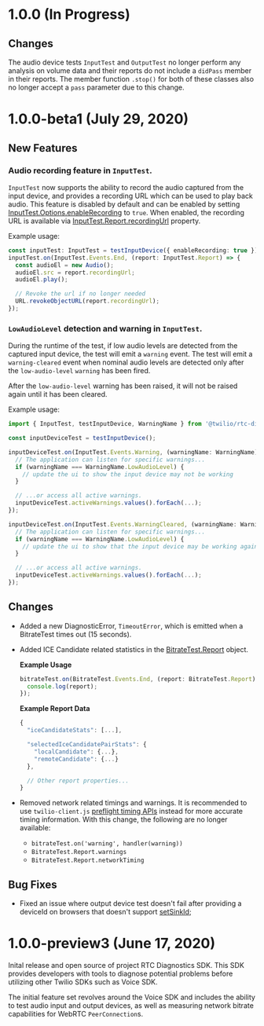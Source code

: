 1.0.0 (In Progress)
===================

Changes
-------

The audio device tests `InputTest` and `OutputTest` no longer perform any analysis on volume data and their reports do not include a `didPass` member in their reports. The member function `.stop()` for both of these classes also no longer accept a `pass` parameter due to this change.

1.0.0-beta1 (July 29, 2020)
============================

New Features
-------------

### Audio recording feature in `InputTest`.

`InputTest` now supports the ability to record the audio captured from the input device, and provides a recording URL which can be used to play back audio. This feature is disabled by default and can be enabled by setting [InputTest.Options.enableRecording](https://twilio.github.io/rtc-diagnostics/interfaces/inputtest.options.html#enablerecording) to `true`. When enabled, the recording URL is available via [InputTest.Report.recordingUrl](https://twilio.github.io/rtc-diagnostics/interfaces/inputtest.report.html#recordingurl) property.

Example usage:
```ts
const inputTest: InputTest = testInputDevice({ enableRecording: true });
inputTest.on(InputTest.Events.End, (report: InputTest.Report) => {
  const audioEl = new Audio();
  audioEl.src = report.recordingUrl;
  audioEl.play();

  // Revoke the url if no longer needed
  URL.revokeObjectURL(report.recordingUrl);
});
```

### `LowAudioLevel` detection and warning in `InputTest`.

During the runtime of the test, if low audio levels are detected from the captured input device, the test will emit a `warning` event. The test will emit a `warning-cleared` event when nominal audio levels are detected only after the `low-audio-level` `warning` has been fired.

After the `low-audio-level` warning has been raised, it will not be raised again until it has been cleared.

Example usage:
```ts
import { InputTest, testInputDevice, WarningName } from '@twilio/rtc-diagnostics';

const inputDeviceTest = testInputDevice();

inputDeviceTest.on(InputTest.Events.Warning, (warningName: WarningName) => {
  // The application can listen for specific warnings...
  if (warningName === WarningName.LowAudioLevel) {
    // update the ui to show the input device may not be working
  }

  // ...or access all active warnings.
  inputDeviceTest.activeWarnings.values().forEach(...);
});

inputDeviceTest.on(InputTest.Events.WarningCleared, (warningName: WarningName) => {
  // The application can listen for specific warnings...
  if (warningName === WarningName.LowAudioLevel) {
    // update the ui to show that the input device may be working again
  }

  // ...or access all active warnings.
  inputDeviceTest.activeWarnings.values().forEach(...);
});
```

Changes
-------

* Added a new DiagnosticError, `TimeoutError`, which is emitted when a BitrateTest times out (15 seconds).

* Added ICE Candidate related statistics in the [BitrateTest.Report](https://twilio.github.io/rtc-diagnostics/interfaces/bitratetest.report.html) object.

  **Example Usage**
  ```ts
  bitrateTest.on(BitrateTest.Events.End, (report: BitrateTest.Report) => {
    console.log(report);
  });
  ```

  **Example Report Data**
  ```js
  {
    "iceCandidateStats": [...],

    "selectedIceCandidatePairStats": {
      "localCandidate": {...},
      "remoteCandidate": {...}
    },

    // Other report properties...
  }
  ```

* Removed network related timings and warnings. It is recommended to use `twilio-client.js` [preflight timing APIs](https://github.com/twilio/twilio-client.js/blob/preflight/PREFLIGHT.md) instead for more accurate timing information. With this change, the following are no longer available:
  - `bitrateTest.on('warning', handler(warning))`
  - `BitrateTest.Report.warnings`
  - `BitrateTest.Report.networkTiming`

Bug Fixes
---------

* Fixed an issue where output device test doesn't fail after providing a deviceId on browsers that doesn't support [setSinkId](https://developer.mozilla.org/en-US/docs/Web/API/HTMLMediaElement/setSinkId);

1.0.0-preview3 (June 17, 2020)
==============================

Inital release and open source of project RTC Diagnostics SDK. This SDK provides developers with tools to diagnose potential problems before utilizing other Twilio SDKs such as Voice SDK.

The initial feature set revolves around the Voice SDK and includes the ability to test audio input and output devices, as well as measuring network bitrate capabilities for WebRTC `PeerConnection`s.
